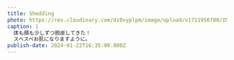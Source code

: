 ```yaml
---
title: Shedding
photo: https://res.cloudinary.com/dz8vyplpm/image/upload/v1711956780/IMG_8486_ij50bl.jpg
caption: |
  体も顔も少しずつ脱皮してきた！
  スベスベお肌になりますように。
publish-date: 2024-01-22T16:35:00.000Z
---
```

